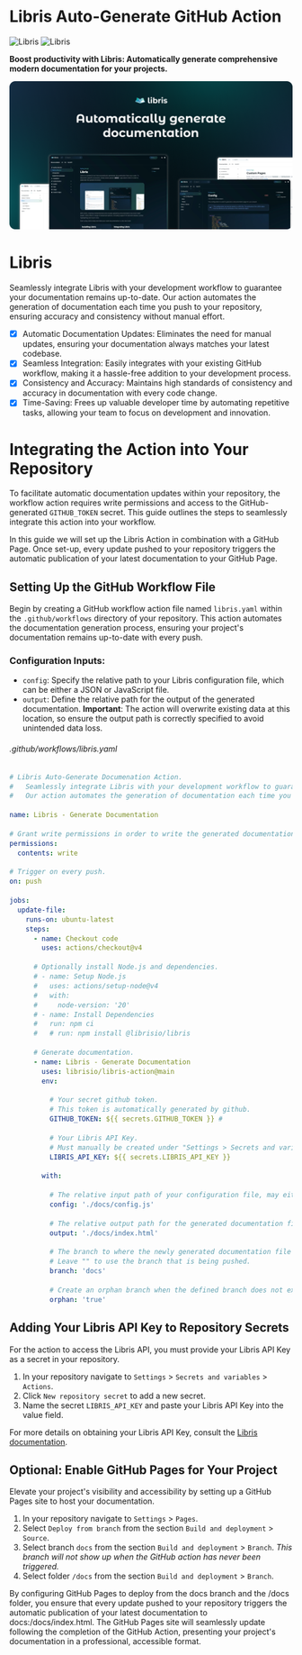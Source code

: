 # Libris Auto-Generate GitHub Action
<p>
    <img src="https://img.shields.io/badge/version-1.0.0-blue" alt="Libris">
    <img src="https://img.shields.io/badge/status-maintained-forestgreen" alt="Libris">
</p> 

**Boost productivity with Libris: Automatically generate comprehensive modern documentation for your projects.**

![Libris Docs Banner](https://raw.githubusercontent.com/librisio/.github/master/media/github/readme_banner_rounded.png)

# Libris
Seamlessly integrate Libris with your development workflow to guarantee your documentation remains up-to-date. Our action automates the generation of documentation each time you push to your repository, ensuring accuracy and consistency without manual effort.

* [x] Automatic Documentation Updates: Eliminates the need for manual updates, ensuring your documentation always matches your latest codebase.
* [x] Seamless Integration: Easily integrates with your existing GitHub workflow, making it a hassle-free addition to your development process.
* [x] Consistency and Accuracy: Maintains high standards of consistency and accuracy in documentation with every code change.
* [x] Time-Saving: Frees up valuable developer time by automating repetitive tasks, allowing your team to focus on development and innovation.

# Integrating the Action into Your Repository

To facilitate automatic documentation updates within your repository, the workflow action requires write permissions and access to the GitHub-generated `GITHUB_TOKEN` secret. This guide outlines the steps to seamlessly integrate this action into your workflow.

In this guide we will set up the Libris Action in combination with a GitHub Page. Once set-up, every update pushed to your repository triggers the automatic publication of your latest documentation to your GitHub Page.

## Setting Up the GitHub Workflow File

Begin by creating a GitHub workflow action file named `libris.yaml` within the `.github/workflows` directory of your repository. This action automates the documentation generation process, ensuring your project's documentation remains up-to-date with every push.

### Configuration Inputs:

* `config`: Specify the relative path to your Libris configuration file, which can be either a JSON or JavaScript file.
* `output`: Define the relative path for the output of the generated documentation.
            **Important**: The action will overwrite existing data at this location, so ensure the output path is correctly specified to avoid unintended data loss.

###### .github/workflows/libris.yaml

```yaml
# Libris Auto-Generate Documenation Action.
#   Seamlessly integrate Libris with your development workflow to guarantee your documentation remains up-to-date.
#   Our action automates the generation of documentation each time you push to your repository, ensuring accuracy and consistency without manual effort.

name: Libris - Generate Documentation

# Grant write permissions in order to write the generated documentation file to your repo.
permissions:
  contents: write

# Trigger on every push.
on: push

jobs:
  update-file:
    runs-on: ubuntu-latest
    steps:
      - name: Checkout code
        uses: actions/checkout@v4

      # Optionally install Node.js and dependencies.
      # - name: Setup Node.js
      #   uses: actions/setup-node@v4
      #   with:
      #     node-version: '20'
      # - name: Install Dependencies
      #   run: npm ci
      #   # run: npm install @librisio/libris
      
      # Generate documentation.
      - name: Libris - Generate Documentation
        uses: librisio/libris-action@main
        env:

          # Your secret github token.
          # This token is automatically generated by github.
          GITHUB_TOKEN: ${{ secrets.GITHUB_TOKEN }} # 

          # Your Libris API Key.
          # Must manually be created under "Settings > Secrets and variables > Actions > New repository secret".
          LIBRIS_API_KEY: ${{ secrets.LIBRIS_API_KEY }}

        with:

          # The relative input path of your configuration file, may either be a JSON or JavaScript file.
          config: './docs/config.js'

          # The relative output path for the generated documentation file.
          output: './docs/index.html'

          # The branch to where the newly generated documentation file will be pushed to.
          # Leave "" to use the branch that is being pushed.
          branch: 'docs'

          # Create an orphan branch when the defined branch does not exist.
          orphan: 'true'
```

## Adding Your Libris API Key to Repository Secrets

For the action to access the Libris API, you must provide your Libris API Key as a secret in your repository.

1. In your repository navigate to `Settings` > `Secrets and variables` > `Actions`.
2. Click `New repository secret` to add a new secret.
3. Name the secret `LIBRIS_API_KEY` and paste your Libris API Key into the value field.

For more details on obtaining your Libris API Key, consult the [Libris documentation](https://uselibris.io/docs?id=Authentication:API%20Key).

## Optional: Enable GitHub Pages for Your Project

Elevate your project's visibility and accessibility by setting up a GitHub Pages site to host your documentation.

1. In your repository navigate to `Settings` > `Pages`.
2. Select `Deploy from branch` from the section `Build and deployment` > `Source`.
3. Select branch `docs` from the section `Build and deployment` > `Branch`. *This branch will not show up when the GitHub action has never been triggered.*
4. Select folder `/docs` from the section `Build and deployment` > `Branch`.

By configuring GitHub Pages to deploy from the docs branch and the /docs folder, you ensure that every update pushed to your repository triggers the automatic publication of your latest documentation to docs:/docs/index.html. The GitHub Pages site will seamlessly update following the completion of the GitHub Action, presenting your project's documentation in a professional, accessible format.
